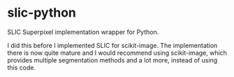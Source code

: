 slic-python
===========

SLIC Superpixel implementation wrapper for Python.

I did this before I implemented SLIC for scikit-image. The implementation there is now quite mature and I would recommend using scikit-image, which provides multiple segmentation methods and a lot more, instead of using this code.
